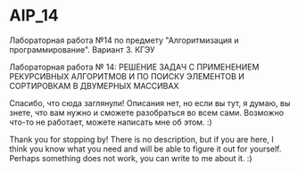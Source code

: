 # AIP_14
Лабораторная работа №14 по предмету "Алгоритмизация и программирование". Вариант 3. КГЭУ

Лабораторная работа № 14: РЕШЕНИЕ ЗАДАЧ C ПРИМЕНЕНИЕМ РЕКУРСИВНЫХ АЛГОРИТМОВ И ПО ПОИСКУ ЭЛЕМЕНТОВ И СОРТИРОВКАМ В ДВУМЕРНЫХ МАССИВАХ

Спасибо, что сюда заглянули!
Описания нет, но если вы тут, я думаю, вы знете, что вам нужно и сможете разобраться во всем сами.
Возможно что-то не работает, можете написать мне об этом. :)

Thank you for stopping by!
There is no description, but if you are here, I think you know what you need and will be able to figure it out for yourself.
Perhaps something does not work, you can write to me about it. :)

